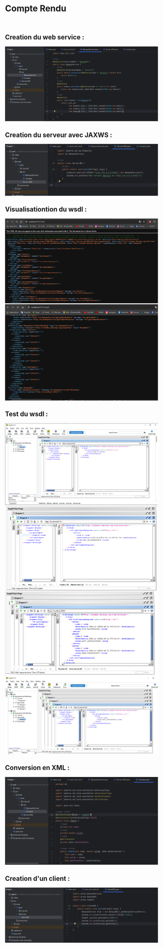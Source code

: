 <h1>Compte Rendu</h1>
<br>
<h2>Creation du web service :</h2>
<img src="ws1\Captures_AP1\creation du ws.png">
<br>
<h2>Creation du serveur avec JAXWS :</h2>
<img src="ws1\Captures_AP1\creation du serveur.png">
<br>
<h2>Visualisationtion du wsdl :</h2>
<img src="ws1\Captures_AP1\visualisation du wsdl.png">
<img src="ws1\Captures_AP1\visualisation du wsdl2.png">
<br>
<h2>Test du wsdl :</h2>
<img src="ws1\Captures_AP1\TestWS_1_1.png">
<img src="ws1\Captures_AP1\TestWS_1_2.png">
<img src="ws1\Captures_AP1\TestWS_1_3.png">
<img src="ws1\Captures_AP1\TestWS_2.png">
<br>
<h2>Conversion en XML :</h2>
<img src="ws1\Captures_AP1\conversion en xml.png">
<br>
<h2>Creation d'un client :</h2>
<img src="ws1\Captures_AP1\creation d'un client.png">
